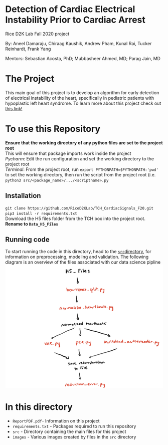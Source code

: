 # Detection of Cardiac Electrical Instability Prior to Cardiac Arrest
Rice D2K Lab Fall 2020 project

By: Aneel Damaraju, Chiraag Kaushik, Andrew Pham, Kunal Rai, Tucker Reinhardt, Frank Yang

Mentors: Sebastian Acosta, PhD; Mubbasheer Ahmed, MD; Parag Jain, MD

# The Project 

This main goal of this project is to develop an algorithm for early detection of electrical instability of the heart, specifically in pediatric patients with hypoplastic left heart syndrome. To learn more about this project check out [this link!](https://github.com/RiceD2KLab/TCH_CardiacSignals_F20/blob/master/ReportPDF.pdf)


# To use this Repository

**Ensure that the working directory of any python files are set to the project root**\
This will ensure that package imports work inside the project\
*Pycharm*: Edit the run configuration and set the working directory to the project root\
*Terminal*: From the project root, run `export PYTHONPATH=$PYTHONPATH:'pwd'` to set the working directory, then run the script from the project root (i.e. `python3 src/<package_name>/.../<scriptname>.py`


## Installation

`git clone https://github.com/RiceD2KLab/TCH_CardiacSignals_F20.git` \
`pip3 install -r requirements.txt` \
Download the H5 files folder from the TCH box into the project root. **Rename  to `Data_H5_Files`**

## Running code 

To start running the code in this directory, head to the [``src``directory](https://github.com/RiceD2KLab/TCH_CardiacSignals_F20/tree/master/src), for information on preprocessing, modeling and validation.
The following diagram is an overview of the files associated with our data science pipline
![Data Science Pipeline Overview](ds_pipeline_diagram.jpeg) 

# In this directory

* ``ReportPDF.pdf``- Information on this project
* ``requirements.txt`` - Packages required to run this repository
* ``src`` - Directory containing the main files for this project
* ``images`` - Various images created by files in the ``src`` directory
